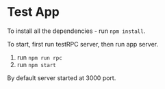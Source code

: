 # Test App

To install all the dependencies - run `npm install`.

To start, first run testRPC server, then run app server.

1. run `npm run rpc`
2. run `npm start`

By default server started at 3000 port.





